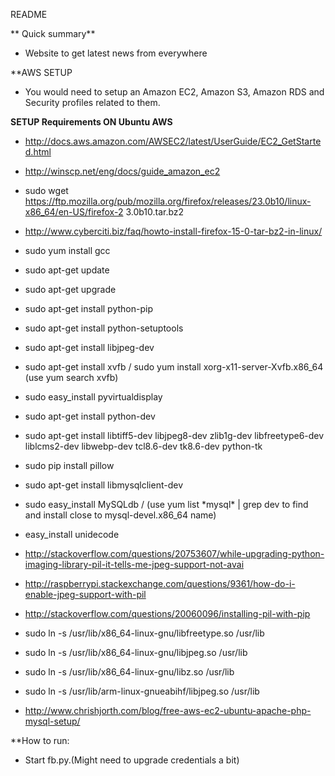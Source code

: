 README 

** Quick summary**

* Website to get latest news from everywhere

**AWS SETUP
* You would need to setup an Amazon EC2, Amazon S3, Amazon RDS and Security profiles related to them.

**SETUP Requirements ON Ubuntu AWS**

* http://docs.aws.amazon.com/AWSEC2/latest/UserGuide/EC2_GetStarted.html
* http://winscp.net/eng/docs/guide_amazon_ec2
* sudo wget https://ftp.mozilla.org/pub/mozilla.org/firefox/releases/23.0b10/linux-x86_64/en-US/firefox-2 3.0b10.tar.bz2
* http://www.cyberciti.biz/faq/howto-install-firefox-15-0-tar-bz2-in-linux/
* sudo yum install gcc
* sudo apt-get update
* sudo apt-get upgrade
* sudo apt-get install python-pip
* sudo apt-get install python-setuptools
* sudo apt-get install libjpeg-dev
* sudo apt-get install xvfb / sudo yum install xorg-x11-server-Xvfb.x86_64 (use yum search xvfb)
* sudo easy_install pyvirtualdisplay
* sudo apt-get install python-dev
* sudo apt-get install libtiff5-dev libjpeg8-dev zlib1g-dev libfreetype6-dev liblcms2-dev libwebp-dev tcl8.6-dev tk8.6-dev python-tk

* sudo pip install pillow
* sudo apt-get install libmysqlclient-dev
*  sudo easy_install  MySQLdb / (use yum list \*mysql\* | grep dev to find and install close to mysql-devel.x86_64 name)
* easy_install unidecode
* http://stackoverflow.com/questions/20753607/while-upgrading-python-imaging-library-pil-it-tells-me-jpeg-support-not-avai
* http://raspberrypi.stackexchange.com/questions/9361/how-do-i-enable-jpeg-support-with-pil
* http://stackoverflow.com/questions/20060096/installing-pil-with-pip
* sudo ln -s /usr/lib/x86_64-linux-gnu/libfreetype.so /usr/lib
* sudo ln -s /usr/lib/x86_64-linux-gnu/libjpeg.so /usr/lib
* sudo ln -s /usr/lib/x86_64-linux-gnu/libz.so /usr/lib
* sudo ln -s /usr/lib/arm-linux-gnueabihf/libjpeg.so /usr/lib
* http://www.chrishjorth.com/blog/free-aws-ec2-ubuntu-apache-php-mysql-setup/
 
**How to run:
* Start fb.py.(Might need to upgrade credentials a bit)

